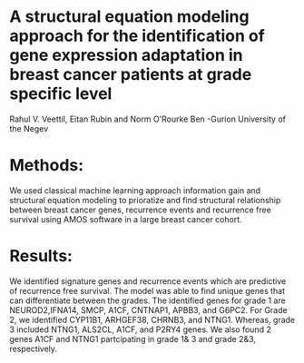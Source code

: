 # A structural equation modeling approach for the identification of gene expression adaptation in breast cancer patients at grade specific level

Rahul V. Veettil, Eitan Rubin and Norm O'Rourke
Ben -Gurion University of the Negev

# Methods: 

We used classical machine learning approach information gain and structural equation modeling to prioratize and find structural relationship between breast cancer genes, recurrence events and recurrence free survival using AMOS software in a large breast cancer cohort.

# Results: 

We identified signature genes and recurrence events which are predictive of recurrence free survival. The model was able to find unique genes that can differentiate between the grades. The identified genes for grade 1 are NEUROD2,IFNA14, SMCP, A1CF, CNTNAP1, APBB3, and G6PC2. For Grade 2, we identified CYP11B1, ARHGEF38, CHRNB3, and NTNG1. Whereas, grade 3 included NTNG1,
ALS2CL, A1CF, and P2RY4 genes. We also found 2 genes A1CF and NTNG1 partcipating in grade 1& 3 and grade 2&3, respectively.
